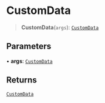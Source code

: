 # CustomData

> **CustomData**(`args`): [`CustomData`](reference/functions/CustomData.md)

## Parameters

• **args**: [`CustomData`](reference/functions/CustomData.md)

## Returns

[`CustomData`](reference/functions/CustomData.md)
